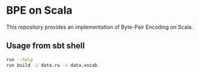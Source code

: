# BPE on Scala

This repository provides an implementation of Byte-Pair Encoding on Scala.

## Usage from sbt shell

```bash
run --help
run build -i data.ru -v data.vocab
```
